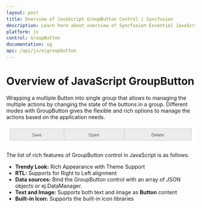 ```yaml
---
layout: post
title: Overview of JavaScript GroupButton Control | Syncfusion
description: Learn here about overview of Syncfusion Essential JavaScript GroupButton Control, its elements, and more.
platform: js
control: GroupButton
documentation: ug
api: /api/js/ejgroupbutton
---
```


# Overview of JavaScript GroupButton

Wrapping a multiple Button into single group that allows to managing the multiple actions by changing the state of the buttons in a group. Different modes with GroupButton gives the flexible and rich options to manage the actions based on the application needs.

![Overview in JavaScript GroupButton](/js/GroupButton/Overview_images/overview.png)

The list of rich features of GroupButton control in JavaScript is as follows.

* **Trendy Look:** Rich Appearance with Theme Support
* **RTL:** Supports for Right to Left alignment
* **Data sources:** Bind the GroupButton control with an array of JSON objects or ej.DataManager.
* **Text and Image:** Supports both text and image as **Button** content
* **Built-in Icon:** Supports the built-in icon libraries